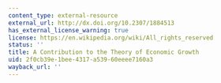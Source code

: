 ```yaml
---
content_type: external-resource
external_url: http://dx.doi.org/10.2307/1884513
has_external_license_warning: true
license: https://en.wikipedia.org/wiki/All_rights_reserved
status: ''
title: A Contribution to the Theory of Economic Growth
uid: 2f0cb39e-1bee-4317-a539-60eeee7160a3
wayback_url: ''
---
```

